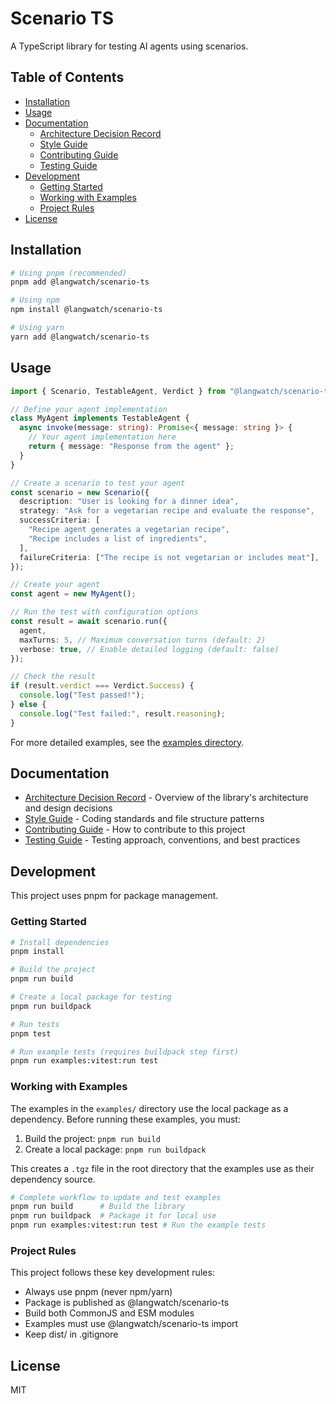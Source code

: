 # Scenario TS

A TypeScript library for testing AI agents using scenarios.

## Table of Contents

- [Installation](#installation)
- [Usage](#usage)
- [Documentation](#documentation)
  - [Architecture Decision Record](./docs/ADR-001-scenario-architecture.md)
  - [Style Guide](./docs/STYLE_GUIDE.md)
  - [Contributing Guide](./docs/CONTRIBUTING.md)
  - [Testing Guide](./docs/TESTING.md)
- [Development](#development)
  - [Getting Started](#getting-started)
  - [Working with Examples](#working-with-examples)
  - [Project Rules](#project-rules)
- [License](#license)

## Installation

```bash
# Using pnpm (recommended)
pnpm add @langwatch/scenario-ts

# Using npm
npm install @langwatch/scenario-ts

# Using yarn
yarn add @langwatch/scenario-ts
```

## Usage

```typescript
import { Scenario, TestableAgent, Verdict } from "@langwatch/scenario-ts";

// Define your agent implementation
class MyAgent implements TestableAgent {
  async invoke(message: string): Promise<{ message: string }> {
    // Your agent implementation here
    return { message: "Response from the agent" };
  }
}

// Create a scenario to test your agent
const scenario = new Scenario({
  description: "User is looking for a dinner idea",
  strategy: "Ask for a vegetarian recipe and evaluate the response",
  successCriteria: [
    "Recipe agent generates a vegetarian recipe",
    "Recipe includes a list of ingredients",
  ],
  failureCriteria: ["The recipe is not vegetarian or includes meat"],
});

// Create your agent
const agent = new MyAgent();

// Run the test with configuration options
const result = await scenario.run({
  agent,
  maxTurns: 5, // Maximum conversation turns (default: 2)
  verbose: true, // Enable detailed logging (default: false)
});

// Check the result
if (result.verdict === Verdict.Success) {
  console.log("Test passed!");
} else {
  console.log("Test failed:", result.reasoning);
}
```

For more detailed examples, see the [examples directory](./examples/).

## Documentation

- [Architecture Decision Record](./docs/ADR-001-scenario-architecture.md) - Overview of the library's architecture and design decisions
- [Style Guide](./docs/STYLE_GUIDE.md) - Coding standards and file structure patterns
- [Contributing Guide](./docs/CONTRIBUTING.md) - How to contribute to this project
- [Testing Guide](./docs/TESTING.md) - Testing approach, conventions, and best practices

## Development

This project uses pnpm for package management.

### Getting Started

```bash
# Install dependencies
pnpm install

# Build the project
pnpm run build

# Create a local package for testing
pnpm run buildpack

# Run tests
pnpm test

# Run example tests (requires buildpack step first)
pnpm run examples:vitest:run test
```

### Working with Examples

The examples in the `examples/` directory use the local package as a dependency. Before running these examples, you must:

1. Build the project: `pnpm run build`
2. Create a local package: `pnpm run buildpack`

This creates a `.tgz` file in the root directory that the examples use as their dependency source.

```bash
# Complete workflow to update and test examples
pnpm run build      # Build the library
pnpm run buildpack  # Package it for local use
pnpm run examples:vitest:run test # Run the example tests
```

### Project Rules

This project follows these key development rules:

- Always use pnpm (never npm/yarn)
- Package is published as @langwatch/scenario-ts
- Build both CommonJS and ESM modules
- Examples must use @langwatch/scenario-ts import
- Keep dist/ in .gitignore

## License

MIT
